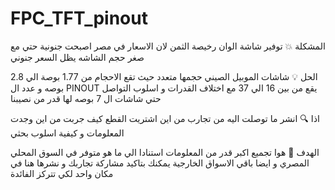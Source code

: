 # FPC_TFT_pinout
المشكلة 💥
          توفير شاشة الوان رخيصة الثمن لان الاسعار في مصر اصبحت جنونية حتي مع صغر حجم الشاشه يظل السعر جنوني 

الحل 💡
          شاشات الموبيل الصيني حجمها متعدد حيث تقع الاحجام من 1.77 بوصة الي 2.8 بوصه و عدد ال PINOUT يقع من بين 16 الي 37 مع اختلاف القدرات و اسلوب التواصل  حتي شاشات ال 7 بوصه لها قدر من نصيبنا


اذا 🔍
         انشر ما توصلت اليه من تجارب من اين اشتريت القطع كيف جربت من اين وجدت المعلومات و كيفية اسلوب بحثي


الهدف 📍
        هوا تجميع اكبر قدر من المعلومات استنادا الي ما هو متوفر في السوق المحلي المصري و ايضا باقي الاسواق الخارجية يمكنك بتاكيد مشاركة تجاربك و نشرها هنا في مكان واحد لكي تتركز الفائدة
